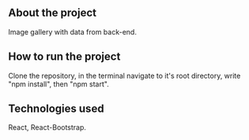 ## About the project
Image gallery with data from back-end.

## How to run the project
Clone the repository, in the terminal navigate to it's root directory, write "npm install", then "npm start". 

## Technologies used
React, React-Bootstrap.


